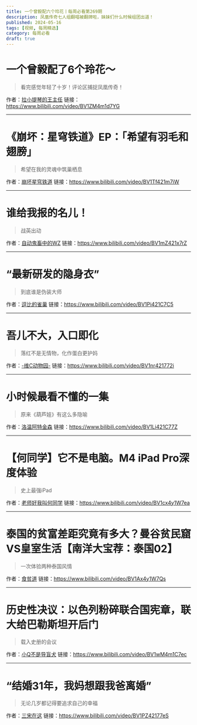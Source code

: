 ```yaml
---
title: 一个曾毅配六个玲花丨每周必看第269期
description: 凤凰传奇七人组翻唱被翻牌啦，妹妹们什么时候组团出道！
published: 2024-05-16
tags: [视频, 每周精选]
category: 每周必看
draft: true
---
```


# 一个曾毅配了6个玲花～
> 看完感觉年轻了十岁！评论区捕捉凤凰传奇！

作者：[拉小提琴的王主任](https://space.bilibili.com/37528601)
链接：https://www.bilibili.com/video/BV1ZM4m1d7YG

---

# 《崩坏：星穹铁道》EP：「希望有羽毛和翅膀」
> 希望在我的灵魂中筑巢栖息

作者：[崩坏星穹铁道](https://space.bilibili.com/1340190821)
链接：https://www.bilibili.com/video/BV1Tf421m7iW

---

# 谁给我报的名儿！
> 战英出动

作者：[自动鬼畜中的WZ](https://space.bilibili.com/16054375)
链接：https://www.bilibili.com/video/BV1mZ421x7rZ

---

# “最新研发的隐身衣”
> 到底谁是伪装大师

作者：[逗比的雀巢](https://space.bilibili.com/5294454)
链接：https://www.bilibili.com/video/BV1Pi421C7C5

---

# 吾儿不大，入口即化
> 落红不是无情物，化作蛋白更护妈

作者：[-维C动物园-](https://space.bilibili.com/701734634)
链接：https://www.bilibili.com/video/BV1nr421772i

---

# 小时候最看不懂的一集
> 原来《葫芦娃》有这么多隐喻

作者：[洛温阿特金森](https://space.bilibili.com/30222764)
链接：https://www.bilibili.com/video/BV1Li421C77Z

---

# 【何同学】它不是电脑。M4 iPad Pro深度体验
> 史上最强iPad

作者：[老师好我叫何同学](https://space.bilibili.com/163637592)
链接：https://www.bilibili.com/video/BV1cx4y1W7ea

---

# 泰国的贫富差距究竟有多大？曼谷贫民窟VS皇室生活【南洋大宝荐：泰国02】
> 一次体验两种泰国风情

作者：[食贫道](https://space.bilibili.com/39627524)
链接：https://www.bilibili.com/video/BV1Ax4y1W7Qs

---

# 历史性决议：以色列粉碎联合国宪章，联大给巴勒斯坦开后门
> 载入史册的会议

作者：[小Q不是导盲犬](https://space.bilibili.com/546189)
链接：https://www.bilibili.com/video/BV1wM4m1C7ec

---

# “结婚31年，我妈想跟我爸离婚”
> 无论几岁都记得要追求自己的幸福

作者：[三宋在这](https://space.bilibili.com/32025839)
链接：https://www.bilibili.com/video/BV1PZ42177eS

